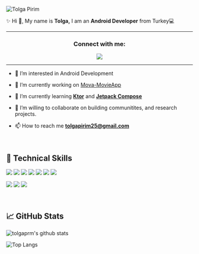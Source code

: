 
![Tolga Pirim](https://github.com/tolgaprm/tolgaprm/assets/53945332/7788733c-5b68-4177-a649-ce89e511983b)

✨ Hi 👋, My name is **Tolga,** I am an **Android Developer** from Turkey💻 

---

<h3 align="center">Connect with me:</h3>
<p align="center">
<a href="https://linkedin.com/in/tolga-pirim-7b0b10168"/>
<img src="https://img.shields.io/badge/LinkedIn-0077B5?style=for-the-badge&logo=linkedin&logoColor=white">
</a>
</p>

___
- 👀 I’m interested in Android Development
- 🔭 I’m currently working on [Mova-MovieApp](https://github.com/tolgaprm/Mova-MovieApp)

- 🌱 I’m currently learning **[Ktor](https://ktor.io/docs/welcome.html)** and **[Jetpack Compose](https://developer.android.com/jetpack/compose)**
- 👯 I’m willing to collaborate on building communitites, and research projects.

- 📫 How to reach me **tolgapirim25@gmail.com**

<br>

## 💼 Technical Skills

![](https://img.shields.io/badge/Code-Android-informational?style=flat&logo=android&color=01EB4F)
![](https://img.shields.io/badge/Code-Java-informational?style=flat&logo=java&color=3246FF)
![](https://img.shields.io/badge/Code-Firebase-informational?style=flat&logo=firebase&color=orange)
![](https://img.shields.io/badge/Code-Kotlin-informational?style=flat&logo=kotlin&color=blue)
![](https://img.shields.io/badge/Code-SQLite-informational?style=flat&logo=SQLite&color=003B57)
![](https://img.shields.io/badge/Code-MongoDB-informational?style=flat&logo=MongoDB&color=00ED64)
![](https://img.shields.io/badge/Code-Ktor-informational?style=flat&logo=Ktor&color=9968FE)


<div></div>

![](https://img.shields.io/badge/Tools-Postman-informational?style=flat&logo=Postman&color=orange)
![](https://img.shields.io/badge/Tools-GitHub-informational?style=flat&logo=GitHub&color=181717)
![](https://img.shields.io/badge/Tools-Git-informational?style=flat&logo=Git&color=F05032)


<br>

## 📈 GitHub Stats 

![tolgaprm's github stats](https://github-readme-stats.vercel.app/api?username=tolgaprm&show_icons=true&theme=merko)

![Top Langs](https://github-readme-stats.vercel.app/api/top-langs/?username=tolgaprm&layout=compact&theme=merko)




</div>




